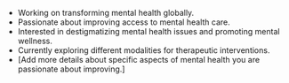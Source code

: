 - Working on transforming mental health globally.
- Passionate about improving access to mental health care.
- Interested in destigmatizing mental health issues and promoting mental wellness.
- Currently exploring different modalities for therapeutic interventions.
- [Add more details about specific aspects of mental health you are passionate about improving.]